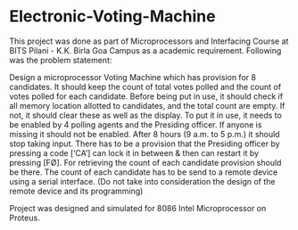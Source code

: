 # Electronic-Voting-Machine

This project was done as part of Microprocessors and Interfacing Course at BITS Pilani - K.K. Birla Goa Campus as a academic requirement. Following was the problem statement: 

Design a microprocessor Voting Machine which has provision for 8 candidates. It should keep the count of total votes polled and the count of votes polled for each candidate. Before being put in use, it should check if all memory location allotted to candidates, and the total count are empty. If not, it should clear these as well as the display. To put it in use, it needs to be enabled by 4 polling agents and the Presiding officer. If anyone is missing it should not be enabled. After 8 hours (9 a.m. to 5 p.m.) it should stop taking input. There has to be a provision that the Presiding officer by pressing a code [‘CA’] can lock it in between & then can restart it by pressing [FØ]. For retrieving the count of each candidate provision should be there. The count of each candidate has to be send to a remote device using a serial interface. (Do not take into consideration the design of the remote device and its programming)

Project was designed and simulated for 8086 Intel Microprocessor on Proteus. 

